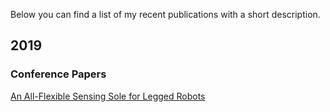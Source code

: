Below you can find a list of my recent publications with a short description.

## 2019
### Conference Papers
[An All-Flexible Sensing Sole for Legged Robots](https://ieeexplore.ieee.org/document/8792287)
